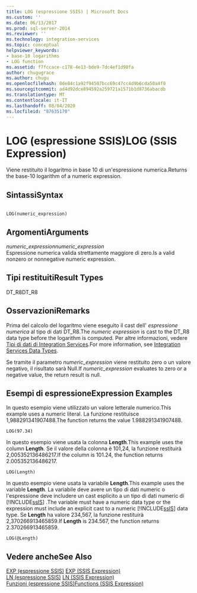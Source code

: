 ```yaml
---
title: LOG (espressione SSIS) | Microsoft Docs
ms.custom: ''
ms.date: 06/13/2017
ms.prod: sql-server-2014
ms.reviewer: ''
ms.technology: integration-services
ms.topic: conceptual
helpviewer_keywords:
- base-10 logarithms
- LOG function
ms.assetid: f7fccace-c178-4e13-bde9-7dc4ef1d98fa
author: chugugrace
ms.author: chugu
ms.openlocfilehash: 0de84c1a92f94507bcc69c47cc4d9b6cda50a4f9
ms.sourcegitcommit: ad4d92dce894592a259721a1571b1d8736abacdb
ms.translationtype: MT
ms.contentlocale: it-IT
ms.lasthandoff: 08/04/2020
ms.locfileid: "87635170"
---
```

# <a name="log-ssis-expression"></a><span data-ttu-id="48bca-102">LOG (espressione SSIS)</span><span class="sxs-lookup"><span data-stu-id="48bca-102">LOG (SSIS Expression)</span></span>
  <span data-ttu-id="48bca-103">Viene restituito il logaritmo in base 10 di un'espressione numerica.</span><span class="sxs-lookup"><span data-stu-id="48bca-103">Returns the base-10 logarithm of a numeric expression.</span></span>  
  
## <a name="syntax"></a><span data-ttu-id="48bca-104">Sintassi</span><span class="sxs-lookup"><span data-stu-id="48bca-104">Syntax</span></span>  
  
```  
  
LOG(numeric_expression)  
```  
  
## <a name="arguments"></a><span data-ttu-id="48bca-105">Argomenti</span><span class="sxs-lookup"><span data-stu-id="48bca-105">Arguments</span></span>  
 <span data-ttu-id="48bca-106">*numeric_expression*</span><span class="sxs-lookup"><span data-stu-id="48bca-106">*numeric_expression*</span></span>  
 <span data-ttu-id="48bca-107">Espressione numerica valida strettamente maggiore di zero.</span><span class="sxs-lookup"><span data-stu-id="48bca-107">Is a valid nonzero or nonnegative numeric expression.</span></span>  
  
## <a name="result-types"></a><span data-ttu-id="48bca-108">Tipi restituiti</span><span class="sxs-lookup"><span data-stu-id="48bca-108">Result Types</span></span>  
 <span data-ttu-id="48bca-109">DT_R8</span><span class="sxs-lookup"><span data-stu-id="48bca-109">DT_R8</span></span>  
  
## <a name="remarks"></a><span data-ttu-id="48bca-110">Osservazioni</span><span class="sxs-lookup"><span data-stu-id="48bca-110">Remarks</span></span>  
 <span data-ttu-id="48bca-111">Prima del calcolo del logaritmo viene eseguito il cast dell' *espressione numerica* al tipo di dati DT_R8.</span><span class="sxs-lookup"><span data-stu-id="48bca-111">The *numeric expression* is cast to the DT_R8 data type before the logarithm is computed.</span></span> <span data-ttu-id="48bca-112">Per altre informazioni, vedere [Tipi di dati di Integration Services](../data-flow/integration-services-data-types.md).</span><span class="sxs-lookup"><span data-stu-id="48bca-112">For more information, see [Integration Services Data Types](../data-flow/integration-services-data-types.md).</span></span>  
  
 <span data-ttu-id="48bca-113">Se tramite il parametro *numeric_expression* viene restituito zero o un valore negativo, il risultato sarà Null.</span><span class="sxs-lookup"><span data-stu-id="48bca-113">If *numeric_expression* evaluates to zero or a negative value, the return result is null.</span></span>  
  
## <a name="expression-examples"></a><span data-ttu-id="48bca-114">Esempi di espressione</span><span class="sxs-lookup"><span data-stu-id="48bca-114">Expression Examples</span></span>  
 <span data-ttu-id="48bca-115">In questo esempio viene utilizzato un valore letterale numerico.</span><span class="sxs-lookup"><span data-stu-id="48bca-115">This example uses a numeric literal.</span></span> <span data-ttu-id="48bca-116">La funzione restituisce 1,988291341907488.</span><span class="sxs-lookup"><span data-stu-id="48bca-116">The function returns the value 1.988291341907488.</span></span>  
  
```  
LOG(97.34)  
```  
  
 <span data-ttu-id="48bca-117">In questo esempio viene usata la colonna **Length**.</span><span class="sxs-lookup"><span data-stu-id="48bca-117">This example uses the column **Length**.</span></span> <span data-ttu-id="48bca-118">Se il valore della colonna è 101,24, la funzione restituirà 2,005352136486217.</span><span class="sxs-lookup"><span data-stu-id="48bca-118">If the column is 101.24, the function returns 2.005352136486217.</span></span>  
  
```  
LOG(Length)   
```  
  
 <span data-ttu-id="48bca-119">In questo esempio viene usata la variabile **Length**.</span><span class="sxs-lookup"><span data-stu-id="48bca-119">This example uses the variable **Length**.</span></span> <span data-ttu-id="48bca-120">La variabile deve avere un tipo di dati numeric o l'espressione deve includere un cast esplicito a un tipo di dati numeric di [!INCLUDE[ssIS](../../includes/ssis-md.md)] .</span><span class="sxs-lookup"><span data-stu-id="48bca-120">The variable must have a numeric data type or the expression must include an explicit cast to a numeric [!INCLUDE[ssIS](../../includes/ssis-md.md)] data type.</span></span> <span data-ttu-id="48bca-121">Se **Length** ha valore 234,567, la funzione restituirà 2,370266913465859.</span><span class="sxs-lookup"><span data-stu-id="48bca-121">If **Length** is 234.567, the function returns 2.370266913465859.</span></span>  
  
```  
LOG(@Length)   
```  
  
## <a name="see-also"></a><span data-ttu-id="48bca-122">Vedere anche</span><span class="sxs-lookup"><span data-stu-id="48bca-122">See Also</span></span>  
 <span data-ttu-id="48bca-123">[EXP &#40;espressione SSIS&#41;](exp-ssis-expression.md) </span><span class="sxs-lookup"><span data-stu-id="48bca-123">[EXP &#40;SSIS Expression&#41;](exp-ssis-expression.md) </span></span>  
 <span data-ttu-id="48bca-124">[LN &#40;espressione SSIS&#41;](ln-ssis-expression.md) </span><span class="sxs-lookup"><span data-stu-id="48bca-124">[LN &#40;SSIS Expression&#41;](ln-ssis-expression.md) </span></span>  
 [<span data-ttu-id="48bca-125">Funzioni &#40;espressione SSIS&#41;</span><span class="sxs-lookup"><span data-stu-id="48bca-125">Functions &#40;SSIS Expression&#41;</span></span>](functions-ssis-expression.md)  
  
  
